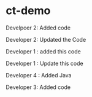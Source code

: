 # ct-demo

Develpoer 2: Added code



Developer 2: Updated the Code


Developer 1 : added this code

Developer 1 : Update this code

Developer 4 : Added Java

Developer 3: Added code
